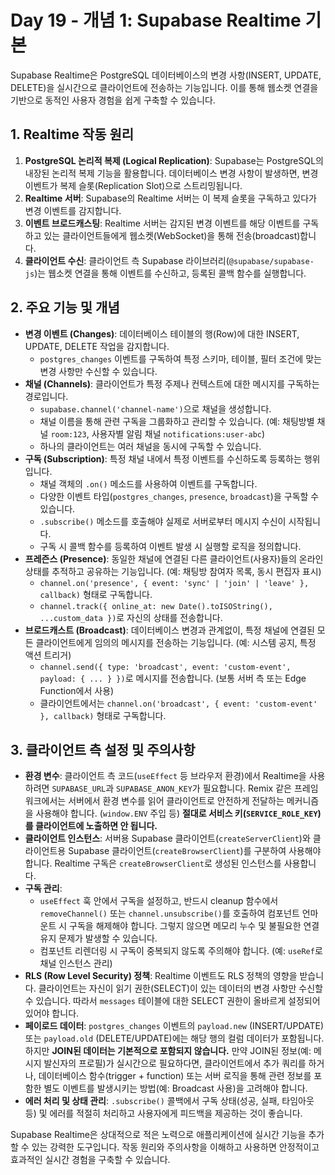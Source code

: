 # Day 19 - 개념 1: Supabase Realtime 기본

Supabase Realtime은 PostgreSQL 데이터베이스의 변경 사항(INSERT, UPDATE, DELETE)을 실시간으로 클라이언트에 전송하는 기능입니다. 이를 통해 웹소켓 연결을 기반으로 동적인 사용자 경험을 쉽게 구축할 수 있습니다.

## 1. Realtime 작동 원리

1.  **PostgreSQL 논리적 복제 (Logical Replication)**: Supabase는 PostgreSQL의 내장된 논리적 복제 기능을 활용합니다. 데이터베이스 변경 사항이 발생하면, 변경 이벤트가 복제 슬롯(Replication Slot)으로 스트리밍됩니다.
2.  **Realtime 서버**: Supabase의 Realtime 서버는 이 복제 슬롯을 구독하고 있다가 변경 이벤트를 감지합니다.
3.  **이벤트 브로드캐스팅**: Realtime 서버는 감지된 변경 이벤트를 해당 이벤트를 구독하고 있는 클라이언트들에게 웹소켓(WebSocket)을 통해 전송(broadcast)합니다.
4.  **클라이언트 수신**: 클라이언트 측 Supabase 라이브러리(`@supabase/supabase-js`)는 웹소켓 연결을 통해 이벤트를 수신하고, 등록된 콜백 함수를 실행합니다.

## 2. 주요 기능 및 개념

*   **변경 이벤트 (Changes)**: 데이터베이스 테이블의 행(Row)에 대한 INSERT, UPDATE, DELETE 작업을 감지합니다.
    *   `postgres_changes` 이벤트를 구독하여 특정 스키마, 테이블, 필터 조건에 맞는 변경 사항만 수신할 수 있습니다.
*   **채널 (Channels)**: 클라이언트가 특정 주제나 컨텍스트에 대한 메시지를 구독하는 경로입니다.
    *   `supabase.channel('channel-name')`으로 채널을 생성합니다.
    *   채널 이름을 통해 관련 구독을 그룹화하고 관리할 수 있습니다. (예: 채팅방별 채널 `room:123`, 사용자별 알림 채널 `notifications:user-abc`)
    *   하나의 클라이언트는 여러 채널을 동시에 구독할 수 있습니다.
*   **구독 (Subscription)**: 특정 채널 내에서 특정 이벤트를 수신하도록 등록하는 행위입니다.
    *   채널 객체의 `.on()` 메소드를 사용하여 이벤트를 구독합니다.
    *   다양한 이벤트 타입(`postgres_changes`, `presence`, `broadcast`)을 구독할 수 있습니다.
    *   `.subscribe()` 메소드를 호출해야 실제로 서버로부터 메시지 수신이 시작됩니다.
    *   구독 시 콜백 함수를 등록하여 이벤트 발생 시 실행할 로직을 정의합니다.
*   **프레즌스 (Presence)**: 동일한 채널에 연결된 다른 클라이언트(사용자)들의 온라인 상태를 추적하고 공유하는 기능입니다. (예: 채팅방 참여자 목록, 동시 편집자 표시)
    *   `channel.on('presence', { event: 'sync' | 'join' | 'leave' }, callback)` 형태로 구독합니다.
    *   `channel.track({ online_at: new Date().toISOString(), ...custom_data })`로 자신의 상태를 전송합니다.
*   **브로드캐스트 (Broadcast)**: 데이터베이스 변경과 관계없이, 특정 채널에 연결된 모든 클라이언트에게 임의의 메시지를 전송하는 기능입니다. (예: 시스템 공지, 특정 액션 트리거)
    *   `channel.send({ type: 'broadcast', event: 'custom-event', payload: { ... } })`로 메시지를 전송합니다. (보통 서버 측 또는 Edge Function에서 사용)
    *   클라이언트에서는 `channel.on('broadcast', { event: 'custom-event' }, callback)` 형태로 구독합니다.

## 3. 클라이언트 측 설정 및 주의사항

*   **환경 변수**: 클라이언트 측 코드(`useEffect` 등 브라우저 환경)에서 Realtime을 사용하려면 `SUPABASE_URL`과 `SUPABASE_ANON_KEY`가 필요합니다. Remix 같은 프레임워크에서는 서버에서 환경 변수를 읽어 클라이언트로 안전하게 전달하는 메커니즘을 사용해야 합니다. (`window.ENV` 주입 등) **절대로 서비스 키(`SERVICE_ROLE_KEY`)를 클라이언트에 노출하면 안 됩니다.**
*   **클라이언트 인스턴스**: 서버용 Supabase 클라이언트(`createServerClient`)와 클라이언트용 Supabase 클라이언트(`createBrowserClient`)를 구분하여 사용해야 합니다. Realtime 구독은 `createBrowserClient`로 생성된 인스턴스를 사용합니다.
*   **구독 관리**:
    *   `useEffect` 훅 안에서 구독을 설정하고, 반드시 cleanup 함수에서 `removeChannel()` 또는 `channel.unsubscribe()`를 호출하여 컴포넌트 언마운트 시 구독을 해제해야 합니다. 그렇지 않으면 메모리 누수 및 불필요한 연결 유지 문제가 발생할 수 있습니다.
    *   컴포넌트 리렌더링 시 구독이 중복되지 않도록 주의해야 합니다. (예: `useRef`로 채널 인스턴스 관리)
*   **RLS (Row Level Security) 정책**: Realtime 이벤트도 RLS 정책의 영향을 받습니다. 클라이언트는 자신이 읽기 권한(SELECT)이 있는 데이터의 변경 사항만 수신할 수 있습니다. 따라서 `messages` 테이블에 대한 SELECT 권한이 올바르게 설정되어 있어야 합니다.
*   **페이로드 데이터**: `postgres_changes` 이벤트의 `payload.new` (INSERT/UPDATE) 또는 `payload.old` (DELETE/UPDATE)에는 해당 행의 컬럼 데이터가 포함됩니다. 하지만 **JOIN된 데이터는 기본적으로 포함되지 않습니다.** 만약 JOIN된 정보(예: 메시지 발신자의 프로필)가 실시간으로 필요하다면, 클라이언트에서 추가 쿼리를 하거나, 데이터베이스 함수(trigger + function) 또는 서버 로직을 통해 관련 정보를 포함한 별도 이벤트를 발생시키는 방법(예: Broadcast 사용)을 고려해야 합니다.
*   **에러 처리 및 상태 관리**: `.subscribe()` 콜백에서 구독 상태(성공, 실패, 타임아웃 등) 및 에러를 적절히 처리하고 사용자에게 피드백을 제공하는 것이 좋습니다.

Supabase Realtime은 상대적으로 적은 노력으로 애플리케이션에 실시간 기능을 추가할 수 있는 강력한 도구입니다. 작동 원리와 주의사항을 이해하고 사용하면 안정적이고 효과적인 실시간 경험을 구축할 수 있습니다. 